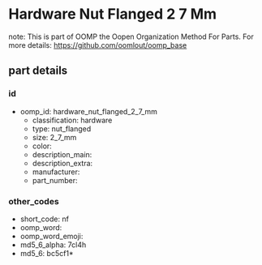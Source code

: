 # Hardware Nut Flanged 2 7 Mm  

note: This is part of OOMP the Oopen Organization Method For Parts. For more details: https://github.com/oomlout/oomp_base

##  part details





### id
* oomp_id: hardware_nut_flanged_2_7_mm
  * classification: hardware
  * type: nut_flanged
  * size: 2_7_mm
  * color: 
  * description_main: 
  * description_extra: 
  * manufacturer: 
  * part_number: 

### other_codes
* short_code: nf
* oomp_word: 
* oomp_word_emoji: 
* md5_6_alpha: 7cl4h
* md5_6: bc5cf1* 